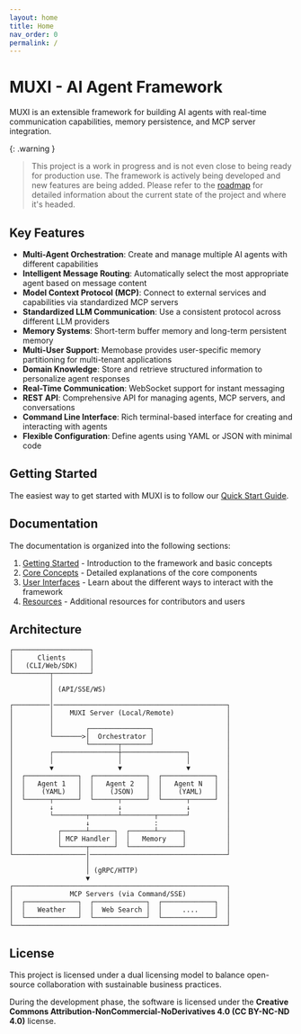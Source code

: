 ```yaml
---
layout: home
title: Home
nav_order: 0
permalink: /
---
```


# MUXI - AI Agent Framework

MUXI is an extensible framework for building AI agents with real-time communication capabilities, memory persistence, and MCP server integration.

{: .warning }
> This project is a work in progress and is not even close to being ready for production use. The framework is actively being developed and new features are being added. Please refer to the [roadmap](roadmap) for detailed information about the current state of the project and where it's headed.

## Key Features

- **Multi-Agent Orchestration**: Create and manage multiple AI agents with different capabilities
- **Intelligent Message Routing**: Automatically select the most appropriate agent based on message content
- **Model Context Protocol (MCP)**: Connect to external services and capabilities via standardized MCP servers
- **Standardized LLM Communication**: Use a consistent protocol across different LLM providers
- **Memory Systems**: Short-term buffer memory and long-term persistent memory
- **Multi-User Support**: Memobase provides user-specific memory partitioning for multi-tenant applications
- **Domain Knowledge**: Store and retrieve structured information to personalize agent responses
- **Real-Time Communication**: WebSocket support for instant messaging
- **REST API**: Comprehensive API for managing agents, MCP servers, and conversations
- **Command Line Interface**: Rich terminal-based interface for creating and interacting with agents
- **Flexible Configuration**: Define agents using YAML or JSON with minimal code

## Getting Started

The easiest way to get started with MUXI is to follow our [Quick Start Guide](quick_start).

## Documentation

The documentation is organized into the following sections:

1. [Getting Started](getting-started) - Introduction to the framework and basic concepts
2. [Core Concepts](core-concepts) - Detailed explanations of the core components
3. [User Interfaces](user-interfaces) - Learn about the different ways to interact with the framework
4. [Resources](resources) - Additional resources for contributors and users

## Architecture

```
┌───────────────────┐
│      Clients      │
│   (CLI/Web/SDK)   │
└─────────┬─────────┘
          │
          │ (API/SSE/WS)
          │
┌─────────│───────────────────────────────────────────┐
│         │    MUXI Server (Local/Remote)             │
│         │                                           │
│         │        ┌───────────────┐                  │
│         └───────>│  Orchestrator │                  │
│                  └───────┬───────┘                  │
│         ┌────────────────┼────────────────┐         │
│         │                │                │         │
│         ▼                ▼                ▼         │
│  ┌─────────────┐  ┌─────────────┐  ┌─────────────┐  │
│  │   Agent 1   │  │   Agent 2   │  │   Agent N   │  │
│  │    (YAML)   │  │    (JSON)   │  │    (YAML)   │  │
│  └──────┬──────┘  └──────┬──────┘  └──────┬──────┘  │
│         ↓                ↓                ↓         │
│         └────────┬───────┴────────┬───────┘         │
│                  ↓                :                 │
│           ┌──────┴──────┐  ┌──────┴──────┐          │
│           │ MCP Handler │  │   Memory    │          │
│           └──────┬──────┘  └─────────────┘          │
└──────────────────│──────────────────────────────────┘
                   │
                   │ (gRPC/HTTP)
                   ▼
┌─────────────────────────────────────────────────────┐
│              MCP Servers (via Command/SSE)          │
│  ┌─────────────┐  ┌─────────────┐  ┌─────────────┐  │
│  │   Weather   │  │  Web Search │  │     ....    │  │
│  └─────────────┘  └─────────────┘  └─────────────┘  │
└─────────────────────────────────────────────────────┘
```

## License

This project is licensed under a dual licensing model to balance open-source collaboration with sustainable business practices.

During the development phase, the software is licensed under the **Creative Commons Attribution-NonCommercial-NoDerivatives 4.0 (CC BY-NC-ND 4.0)** license.
